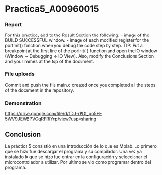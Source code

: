# Practica5_A00960015

### Report
For this practice, add to the Result Section the following:
    - image of the BUILD SUCCESSFUL window.
    - image of each modified register for the portInit() function when you debug the code step by step. TIP: Put a breakpoint at the first line of the porInit( ) function and open the IO window (Window → Debugging → IO View). Also, modify the Conclusions Section and your names at the top of the document.

### File uploads
Commit and push the file main.c created once you completed all the steps of the document in the repository.

### Demonstration
https://drive.google.com/file/d/1DJ-rPDt_go5H-5WV9JEWBPVCqRFRlYcp/view?usp=sharing

## Conclusion
La práctica 5 consistió en una introducción de lo que es Mplab. Lo primero que se hizo fue descargar el programa y su compilador. Una vez ya instalado lo que se hizo fue entrar en la configuración y seleccionar el microcontrolador a utilizar. Por ultimo se vio como programar dentro del programa.  
